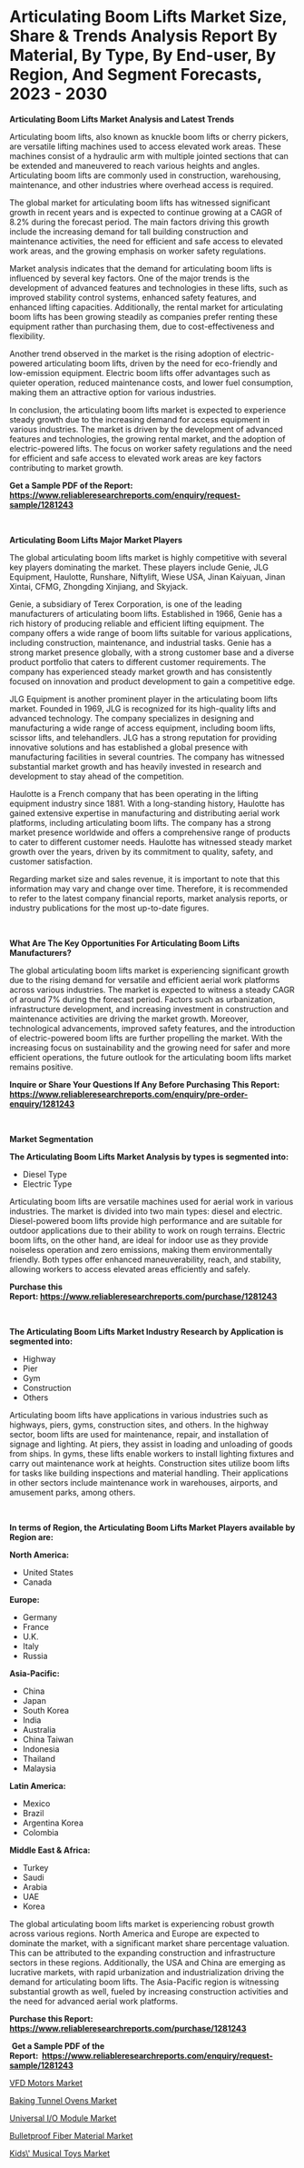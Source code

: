 <p><h1>Articulating Boom Lifts Market Size, Share & Trends Analysis Report By Material, By Type, By End-user, By Region, And Segment Forecasts, 2023 - 2030</h1></p><p><strong>Articulating Boom Lifts Market Analysis and Latest Trends</strong></p>
<p><p>Articulating boom lifts, also known as knuckle boom lifts or cherry pickers, are versatile lifting machines used to access elevated work areas. These machines consist of a hydraulic arm with multiple jointed sections that can be extended and maneuvered to reach various heights and angles. Articulating boom lifts are commonly used in construction, warehousing, maintenance, and other industries where overhead access is required.</p><p>The global market for articulating boom lifts has witnessed significant growth in recent years and is expected to continue growing at a CAGR of 8.2% during the forecast period. The main factors driving this growth include the increasing demand for tall building construction and maintenance activities, the need for efficient and safe access to elevated work areas, and the growing emphasis on worker safety regulations.</p><p>Market analysis indicates that the demand for articulating boom lifts is influenced by several key factors. One of the major trends is the development of advanced features and technologies in these lifts, such as improved stability control systems, enhanced safety features, and enhanced lifting capacities. Additionally, the rental market for articulating boom lifts has been growing steadily as companies prefer renting these equipment rather than purchasing them, due to cost-effectiveness and flexibility.</p><p>Another trend observed in the market is the rising adoption of electric-powered articulating boom lifts, driven by the need for eco-friendly and low-emission equipment. Electric boom lifts offer advantages such as quieter operation, reduced maintenance costs, and lower fuel consumption, making them an attractive option for various industries.</p><p>In conclusion, the articulating boom lifts market is expected to experience steady growth due to the increasing demand for access equipment in various industries. The market is driven by the development of advanced features and technologies, the growing rental market, and the adoption of electric-powered lifts. The focus on worker safety regulations and the need for efficient and safe access to elevated work areas are key factors contributing to market growth.</p></p>
<p><strong>Get a Sample PDF of the Report:&nbsp; <a href="https://www.reliableresearchreports.com/enquiry/request-sample/1281243">https://www.reliableresearchreports.com/enquiry/request-sample/1281243</a></strong></p>
<p>&nbsp;</p>
<p><strong>Articulating Boom Lifts Major Market Players</strong></p>
<p><p>The global articulating boom lifts market is highly competitive with several key players dominating the market. These players include Genie, JLG Equipment, Haulotte, Runshare, Niftylift, Wiese USA, Jinan Kaiyuan, Jinan Xintai, CFMG, Zhongding Xinjiang, and Skyjack. </p><p>Genie, a subsidiary of Terex Corporation, is one of the leading manufacturers of articulating boom lifts. Established in 1966, Genie has a rich history of producing reliable and efficient lifting equipment. The company offers a wide range of boom lifts suitable for various applications, including construction, maintenance, and industrial tasks. Genie has a strong market presence globally, with a strong customer base and a diverse product portfolio that caters to different customer requirements. The company has experienced steady market growth and has consistently focused on innovation and product development to gain a competitive edge.</p><p>JLG Equipment is another prominent player in the articulating boom lifts market. Founded in 1969, JLG is recognized for its high-quality lifts and advanced technology. The company specializes in designing and manufacturing a wide range of access equipment, including boom lifts, scissor lifts, and telehandlers. JLG has a strong reputation for providing innovative solutions and has established a global presence with manufacturing facilities in several countries. The company has witnessed substantial market growth and has heavily invested in research and development to stay ahead of the competition.</p><p>Haulotte is a French company that has been operating in the lifting equipment industry since 1881. With a long-standing history, Haulotte has gained extensive expertise in manufacturing and distributing aerial work platforms, including articulating boom lifts. The company has a strong market presence worldwide and offers a comprehensive range of products to cater to different customer needs. Haulotte has witnessed steady market growth over the years, driven by its commitment to quality, safety, and customer satisfaction.</p><p>Regarding market size and sales revenue, it is important to note that this information may vary and change over time. Therefore, it is recommended to refer to the latest company financial reports, market analysis reports, or industry publications for the most up-to-date figures.</p></p>
<p>&nbsp;</p>
<p><strong>What Are The Key Opportunities For Articulating Boom Lifts Manufacturers?</strong></p>
<p><p>The global articulating boom lifts market is experiencing significant growth due to the rising demand for versatile and efficient aerial work platforms across various industries. The market is expected to witness a steady CAGR of around 7% during the forecast period. Factors such as urbanization, infrastructure development, and increasing investment in construction and maintenance activities are driving the market growth. Moreover, technological advancements, improved safety features, and the introduction of electric-powered boom lifts are further propelling the market. With the increasing focus on sustainability and the growing need for safer and more efficient operations, the future outlook for the articulating boom lifts market remains positive.</p></p>
<p><strong>Inquire or Share Your Questions If Any Before Purchasing This Report: <a href="https://www.reliableresearchreports.com/enquiry/pre-order-enquiry/1281243">https://www.reliableresearchreports.com/enquiry/pre-order-enquiry/1281243</a></strong></p>
<p>&nbsp;</p>
<p><strong>Market Segmentation</strong></p>
<p><strong>The Articulating Boom Lifts Market Analysis by types is segmented into:</strong></p>
<p><ul><li>Diesel Type</li><li>Electric Type</li></ul></p>
<p><p>Articulating boom lifts are versatile machines used for aerial work in various industries. The market is divided into two main types: diesel and electric. Diesel-powered boom lifts provide high performance and are suitable for outdoor applications due to their ability to work on rough terrains. Electric boom lifts, on the other hand, are ideal for indoor use as they provide noiseless operation and zero emissions, making them environmentally friendly. Both types offer enhanced maneuverability, reach, and stability, allowing workers to access elevated areas efficiently and safely.</p></p>
<p><strong>Purchase this Report:&nbsp;<a href="https://www.reliableresearchreports.com/purchase/1281243">https://www.reliableresearchreports.com/purchase/1281243</a></strong></p>
<p>&nbsp;</p>
<p><strong>The Articulating Boom Lifts Market Industry Research by Application is segmented into:</strong></p>
<p><ul><li>Highway</li><li>Pier</li><li>Gym</li><li>Construction</li><li>Others</li></ul></p>
<p><p>Articulating boom lifts have applications in various industries such as highways, piers, gyms, construction sites, and others. In the highway sector, boom lifts are used for maintenance, repair, and installation of signage and lighting. At piers, they assist in loading and unloading of goods from ships. In gyms, these lifts enable workers to install lighting fixtures and carry out maintenance work at heights. Construction sites utilize boom lifts for tasks like building inspections and material handling. Their applications in other sectors include maintenance work in warehouses, airports, and amusement parks, among others.</p></p>
<p>&nbsp;</p>
<p><strong>In terms of Region, the Articulating Boom Lifts Market Players available by Region are:</strong></p>
<p>
    <p> <strong> North America: </strong>
        <ul>
            <li>United States</li>
            <li>Canada</li>
        </ul>
        </p> 
    <p> <strong> Europe: </strong>
        <ul>
            <li>Germany</li>
            <li>France</li>
            <li>U.K.</li>
            <li>Italy</li>
            <li>Russia</li>
        </ul>
        </p> 
    <p> <strong> Asia-Pacific: </strong>
        <ul>
            <li>China</li>
            <li>Japan</li>
            <li>South Korea</li>
            <li>India</li>
            <li>Australia</li>
            <li>China Taiwan</li>
            <li>Indonesia</li>
            <li>Thailand</li>
            <li>Malaysia</li>
        </ul>
        </p> 
    <p> <strong> Latin America: </strong>
        <ul>
            <li>Mexico</li>
            <li>Brazil</li>
            <li>Argentina Korea</li>
            <li>Colombia</li>
        </ul>
        </p> 
    <p> <strong> Middle East & Africa: </strong>
        <ul>
            <li>Turkey</li>
            <li>Saudi</li>
            <li>Arabia</li>
            <li>UAE</li>
            <li>Korea</li>
        </ul>
    </p>
    </p>
<p><p>The global articulating boom lifts market is experiencing robust growth across various regions. North America and Europe are expected to dominate the market, with a significant market share percentage valuation. This can be attributed to the expanding construction and infrastructure sectors in these regions. Additionally, the USA and China are emerging as lucrative markets, with rapid urbanization and industrialization driving the demand for articulating boom lifts. The Asia-Pacific region is witnessing substantial growth as well, fueled by increasing construction activities and the need for advanced aerial work platforms.</p></p>
<p><strong>Purchase this Report: <a href="https://www.reliableresearchreports.com/purchase/1281243">https://www.reliableresearchreports.com/purchase/1281243</a></strong></p>
<p>&nbsp;<strong>Get a Sample PDF of the Report:&nbsp;&nbsp;<a href="https://www.reliableresearchreports.com/enquiry/request-sample/1281243">https://www.reliableresearchreports.com/enquiry/request-sample/1281243</a></strong></p>
<p><strong></strong></p>
<p><p><a href="https://medium.com/@reportprime03/vfd-motors-market-size-growth-forecast-2023-2030-5c8cb86a99da">VFD Motors Market</a></p><p><a href="https://medium.com/@reportprime01/baking-tunnel-ovens-market-size-growth-forecast-2023-2030-b7aca463de1d">Baking Tunnel Ovens Market</a></p><p><a href="https://www.linkedin.com/pulse/universal-io-module-market-size-2023-2030-global-industrial/">Universal I/O Module Market</a></p><p><a href="https://www.linkedin.com/pulse/decoding-bulletproof-fiber-material-market-deep-dive-latest/">Bulletproof Fiber Material Market</a></p><p><a href="https://www.linkedin.com/pulse/kids-musical-toys-market-size-share-amp-trends-analysis/">Kids\' Musical Toys Market</a></p></p>